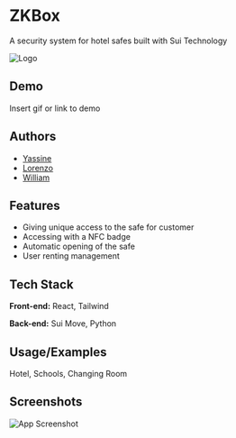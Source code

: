 
# ZKBox

A security system for hotel safes built with Sui Technology


![Logo](https://dev-to-uploads.s3.amazonaws.com/uploads/articles/th5xamgrr6se0x5ro4g6.png)


## Demo

Insert gif or link to demo


## Authors

- [Yassine](https://github.com/Yionidas)
- [Lorenzo](https://github.com/LorenzoLepoivre/LorenzoLepoivre)
- [William](https://github.com/WillHCode)



## Features

- Giving unique access to the safe for customer
- Accessing with a NFC badge
- Automatic opening of the safe
- User renting management


## Tech Stack

**Front-end:** React, Tailwind

**Back-end:** Sui Move, Python


## Usage/Examples

Hotel, Schools, Changing Room


## Screenshots

![App Screenshot](https://via.placeholder.com/468x300?text=App+Screenshot+Here)
